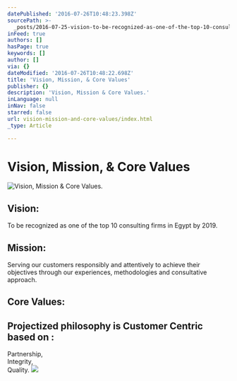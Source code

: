 ```yaml
---
datePublished: '2016-07-26T10:48:23.398Z'
sourcePath: >-
  _posts/2016-07-25-vision-to-be-recognized-as-one-of-the-top-10-consulting-fi.md
inFeed: true
authors: []
hasPage: true
keywords: []
author: []
via: {}
dateModified: '2016-07-26T10:48:22.698Z'
title: 'Vision, Mission, & Core Values'
publisher: {}
description: 'Vision, Mission & Core Values.'
inLanguage: null
inNav: false
starred: false
url: vision-mission-and-core-values/index.html
_type: Article

---
```

# Vision, Mission, & Core Values
![Vision, Mission & Core Values.](https://the-grid-user-content.s3-us-west-2.amazonaws.com/4044eed2-3d74-462e-ae35-055cc1a5be13.jpg)

## Vision:   
To be recognized as one of the top 10 consulting firms in Egypt by 2019\.

## Mission:   
Serving our customers responsibly and attentively to achieve their objectives through our experiences, methodologies and consultative approach.

## Core Values:

## Projectized philosophy is Customer Centric based on :   
Partnership,   
Integrity,   
Quality.
![](https://the-grid-user-content.s3-us-west-2.amazonaws.com/ce43f84b-8d6c-434a-98bc-4b5f148791c4.png)